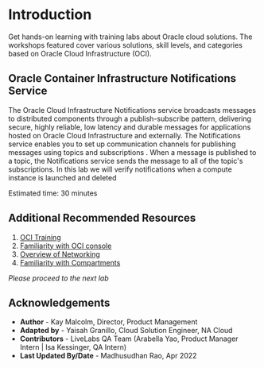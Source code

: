 # Introduction

Get hands-on learning with training labs about Oracle cloud solutions. The workshops featured cover various solutions, skill levels, and categories based on Oracle Cloud Infrastructure (OCI).

## Oracle Container Infrastructure Notifications Service

The Oracle Cloud Infrastructure Notifications service broadcasts messages to distributed components through a publish-subscribe pattern, delivering secure, highly reliable, low latency and durable messages for applications hosted on Oracle Cloud Infrastructure and externally. The Notifications service enables you to set up communication channels for publishing messages using topics and subscriptions . When a message is published to a topic, the Notifications service sends the message to all of the topic's subscriptions. In this lab we will verify notifications when a compute instance is launched and deleted

Estimated time: 30 minutes

## Additional Recommended Resources

1. [OCI Training](https://cloud.oracle.com/en_US/iaas/training)
2. [Familiarity with OCI console](https://docs.us-phoenix-1.oraclecloud.com/Content/GSG/Concepts/console.htm)
3. [Overview of Networking](https://docs.us-phoenix-1.oraclecloud.com/Content/Network/Concepts/overview.htm)
4. [Familiarity with Compartments](https://docs.us-phoenix-1.oraclecloud.com/Content/GSG/Concepts/concepts.htm)

*Please proceed to the next lab*

## Acknowledgements

- **Author** - Kay Malcolm, Director, Product Management
- **Adapted by** -  Yaisah Granillo, Cloud Solution Engineer, NA Cloud
- **Contributors** - LiveLabs QA Team (Arabella Yao, Product Manager Intern | Isa Kessinger, QA Intern)
- **Last Updated By/Date** - Madhusudhan Rao, Apr 2022

